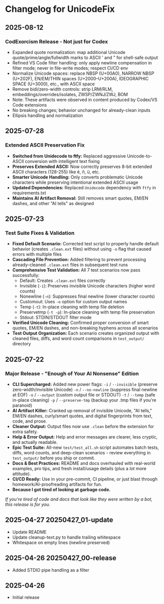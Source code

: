 # Changelog for UnicodeFix

## 2025-08-12

### **CodExorcism Release - Not just for Codex**

- Expanded quote normalization: map additional Unicode quote/prime/angle/fullwidth marks to ASCII ' and " for shell-safe output
- Refined VS Code filter handling: only apply newline compensation in filter mode; never in file-write modes; respect CI/CD env
- Normalize Unicode spaces: replace NBSP (U+00A0), NARROW NBSP (U+202F), EN/EM/THIN spaces (U+2000–U+200A), IDEOGRAPHIC SPACE (U+3000), etc., with ASCII space
- Remove bidi/zero-width controls: strip LRM/RLM, embeddings/overrides/isolates, ZWSP/ZWNJ/ZWJ, BOM
- Note: These artifacts were observed in content produced by Codex/VS Code extensions
- No breaking changes; behavior unchanged for already-clean inputs
- Ellipsis handling and normalization

## 2025-07-28

### **Extended ASCII Preservation Fix**

- **Switched from Unidecode to ftfy:** Replaced aggressive Unicode-to-ASCII conversion with intelligent text fixing
- **Preserves Extended ASCII:** Now correctly preserves 8-bit extended ASCII characters (128-255) like é, ñ, ü, etc.
- **Smarter Unicode Handling:** Only converts problematic Unicode characters while preserving intentional extended ASCII usage
- **Updated Dependencies:** Replaced `Unidecode` dependency with `ftfy` in requirements.txt
- **Maintains AI Artifact Removal:** Still removes smart quotes, EM/EN dashes, and other "AI tells" as designed

## 2025-07-23

### **Test Suite Fixes & Validation**

- **Fixed Default Scenario:** Corrected test script to properly handle default behavior (creates `.clean.ext` files) without using `-o` flag that caused errors with multiple files
- **Cascading File Prevention:** Added filtering to prevent processing already-cleaned `.clean.ext` files in subsequent test runs
- **Comprehensive Test Validation:** All 7 test scenarios now pass successfully:
  - Default: Creates `.clean.ext` files correctly
  - Invisible (`-i`): Preserves invisible Unicode characters (higher word counts)
  - Nonewline (`-n`): Suppresses final newline (lower character counts)
  - Customout: Uses `-o` option for custom output names
  - Temp (`-t`): In-place cleaning with temp file deletion
  - Preservetmp (`-t -p`): In-place cleaning with temp file preservation
  - Stdout: STDIN/STDOUT filter mode
- **Verified Unicode Cleaning:** Confirmed proper conversion of smart quotes, EM/EN dashes, and non-breaking hyphens across all scenarios
- **Test Output Organization:** Each scenario creates organized output with cleaned files, diffs, and word count comparisons in `test_output/` directory

## 2025-07-22

### **Major Release - "Enough of Your AI Nonsense" Edition**

- **CLI Supercharged:** Added new power flags:
  `-i` / `--invisible` (preserve zero-width/invisible Unicode)
  `-n` / `--no-newline` (suppress final newline at EOF)
  `-o` / `--output` (custom output file or STDOUT)
  `-t` / `--temp` (safe in-place cleaning)
  `-p` / `--preserve-tmp` (backup your .tmp files if you're paranoid)
- **AI Artifact Killer:** Cranked up removal of invisible Unicode, "AI tells," EM/EN dashes, curly/smart quotes, and digital fingerprints from text, code, and prose.
- **Cleaner Output:** Output files now use `.clean` before the extension for extra safety.
- **Help & Error Output:** Help and error messages are clearer, less cryptic, and actually readable.
- **Epic Test Suite:** All-new `test/test_all.sh` script automates batch tests, diffs, word counts, and deep-clean scenarios - review everything in `test_output/` before you ship or commit.
- **Docs & Best Practices:** README and docs overhauled with real-world examples, pro tips, and fresh install/usage details (plus a *lot* more attitude).
- **CI/CD Ready:** Use in your pre-commit, CI pipeline, or just blast through homework/AI-proofreading artifacts for fun.
- **Because I got tired of looking at garbage code.**

*If you're tired of code and docs that look like they were written by a bot, this release is for you.*

## 2025-04-27 20250427_01-update

- Update README
- Update cleanup-text.py to handle trailing whitespace
- Whitespace on empty lines (newline preserved)

## 2025-04-26 20250427_00-release

- Added STDIO pipe handling as a filter

## 2025-04-26

- Initial release
